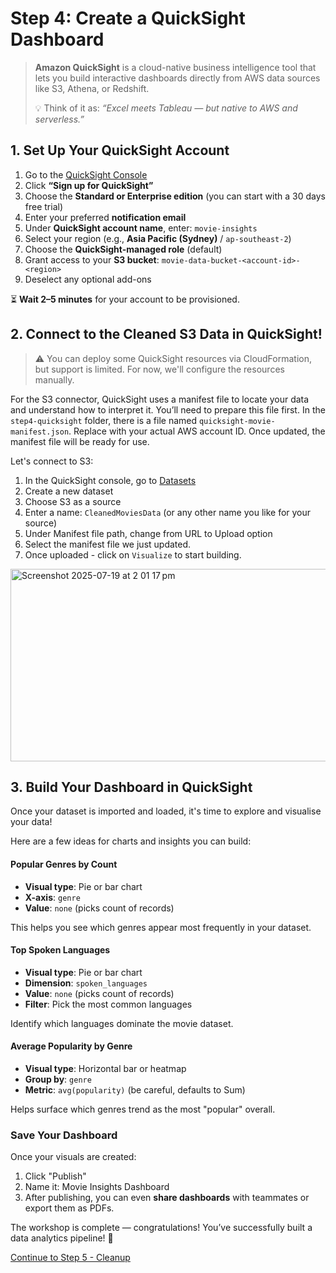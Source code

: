 # Step 4: Create a QuickSight Dashboard

> **Amazon QuickSight** is a cloud-native business intelligence tool that lets you build interactive dashboards directly from AWS data sources like S3, Athena, or Redshift.
>
> 💡 Think of it as: _“Excel meets Tableau — but native to AWS and serverless.”_

## 1. Set Up Your QuickSight Account

1. Go to the [QuickSight Console](https://quicksight.aws.amazon.com)
2. Click **“Sign up for QuickSight”**
3. Choose the **Standard or Enterprise edition** (you can start with a 30 days free trial)
4. Enter your preferred **notification email**
5. Under **QuickSight account name**, enter: `movie-insights`
6. Select your region (e.g., **Asia Pacific (Sydney)** / `ap-southeast-2`)
7. Choose the **QuickSight-managed role** (default)
8. Grant access to your **S3 bucket**: `movie-data-bucket-<account-id>-<region>`
9. Deselect any optional add-ons

⏳ **Wait 2–5 minutes** for your account to be provisioned.

## 2. Connect to the Cleaned S3 Data in QuickSight!

> ⚠️ You can deploy some QuickSight resources via CloudFormation, but support is limited. For now, we'll configure the resources manually.

For the S3 connector, QuickSight uses a manifest file to locate your data and understand how to interpret it. You’ll need to prepare this file first.
In the `step4-quicksight` folder, there is a file named `quicksight-movie-manifest.json`. Replace <account-id> with your actual AWS account ID. Once updated, the manifest file will be ready for use.

Let's connect to S3:
1. In the QuickSight console, go to [Datasets](https://ap-southeast-2.quicksight.aws.amazon.com/sn/start/data-sets)
2. Create a new dataset
3. Choose S3 as a source
4. Enter a name: `CleanedMoviesData` (or any other name you like for your source)
5. Under Manifest file path, change from URL to Upload option
6. Select the manifest file we just updated.
7. Once uploaded - click on `Visualize` to start building.

<img width="607" height="308" alt="Screenshot 2025-07-19 at 2 01 17 pm" src="https://github.com/user-attachments/assets/d21941b4-69e0-46ec-962a-f109926fed94" />

## 3. Build Your Dashboard in QuickSight

Once your dataset is imported and loaded, it's time to explore and visualise your data!

Here are a few ideas for charts and insights you can build:

#### Popular Genres by Count

- **Visual type**: Pie or bar chart
- **X-axis**: `genre`
- **Value**: `none` (picks count of records)

This helps you see which genres appear most frequently in your dataset.

#### Top Spoken Languages

- **Visual type**: Pie or bar chart
- **Dimension**: `spoken_languages`
- **Value**: `none` (picks count of records)
- **Filter**: Pick the most common languages

Identify which languages dominate the movie dataset.

#### Average Popularity by Genre

- **Visual type**: Horizontal bar or heatmap
- **Group by**: `genre`
- **Metric**: `avg(popularity)` (be careful, defaults to Sum)

Helps surface which genres trend as the most "popular" overall.

### Save Your Dashboard

Once your visuals are created:

1. Click "Publish"
2. Name it: Movie Insights Dashboard
3. After publishing, you can even **share dashboards** with teammates or export them as PDFs.

The workshop is complete — congratulations! You’ve successfully built a data analytics pipeline! 🚀

[Continue to Step 5 - Cleanup](../step5-cleanup/README.md)
